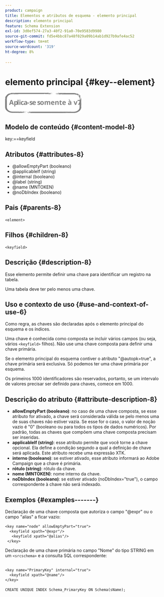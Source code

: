 ```yaml
---
product: campaign
title: Elementos e atributos de esquema - elemento principal
description: elemento principal
feature: Schema Extension
exl-id: 3d0ef574-27a3-40f2-91a0-70e9583d9980
source-git-commit: fd5e4bbc87a48f029a09b14ab1d927b9afe4ac52
workflow-type: tm+mt
source-wordcount: '319'
ht-degree: 8%

---
```


# elemento principal {#key--element}

![](../../../assets/v7-only.svg)

## Modelo de conteúdo {#content-model-8}

key:==keyfield

## Atributos {#attributes-8}

* @allowEmptyPart (booleano)
* @applicableIf (string)
* @internal (booleano)
* @label (string)
* @name (MNTOKEN)
* @noDbIndex (booleano)

## Pais {#parents-8}

`<element>`

## Filhos {#children-8}

`<keyfield>`

## Descrição {#description-8}

Esse elemento permite definir uma chave para identificar um registro na tabela.

Uma tabela deve ter pelo menos uma chave.

## Uso e contexto de uso {#use-and-context-of-use-6}

Como regra, as chaves são declaradas após o elemento principal do esquema e os índices.

Uma chave é conhecida como composta se incluir vários campos (ou seja, vários `<keyfield>` filhos). Não use uma chave composta para definir uma chave primária.

Se o elemento principal do esquema contiver o atributo &quot;@autopk=true&quot;, a chave primária será exclusiva. Só podemos ter uma chave primária por esquema.

Os primeiros 1000 identificadores são reservados, portanto, se um intervalo de valores precisar ser definido para chaves, comece em 1000.

## Descrição do atributo {#attribute-description-8}

* **allowEmptyPart (booleano)**: no caso de uma chave composta, se esse atributo for ativado, a chave será considerada válida se pelo menos uma de suas chaves não estiver vazia. Se esse for o caso, o valor de noção vazio é &quot;0&quot; (booleano ou para todos os tipos de dados numéricos). Por padrão, todas as chaves que compõem uma chave composta precisam ser inseridas.
* **applicableIf (string)**: esse atributo permite que você torne a chave opcional. Ela define a condição segundo a qual a definição de chave será aplicada. Este atributo recebe uma expressão XTK.
* **interno (booleano)**: se estiver ativado, esse atributo informará ao Adobe Campaign que a chave é primária.
* **rótulo (string)**: rótulo da chave.
* **nome (MNTOKEN)**: nome interno da chave.
* **noDbIndex (booleano)**: se estiver ativado (noDbIndex=&quot;true&quot;), o campo correspondente à chave não será indexado.

## Exemplos {#examples-------}

Declaração de uma chave composta que autoriza o campo &quot;@expr&quot; ou o campo &quot;alias&quot; a ficar vazio:

```
<key name="node" allowEmptyPart="true">
  <keyfield xpath="@expr"/>
   <keyfield xpath="@alias"/>
 </key>
```

Declaração de uma chave primária no campo &quot;Nome&quot; do tipo STRING em um `<srcschema>`  e a consulta SQL correspondente:

```
 
<key name="PrimaryKey" internal="true">  
  <keyfield xpath="@name"/>
</key>

CREATE UNIQUE INDEX Schema_PrimaryKey ON Schema(sName);
```
